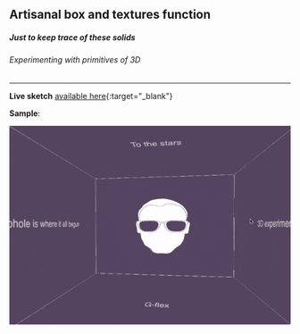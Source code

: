 ## Artisanal box and textures function
##### Just to keep trace of these solids
###### Experimenting with primitives of 3D

***

**Live sketch** [available here](https://editor.p5js.org/g-flex/present/EsKSUbD9b){:target="_blank"}

**Sample**:

![sample](https://raw.githubusercontent.com/g-flex/p5js-world-ita/master/solids/sample.gif)
